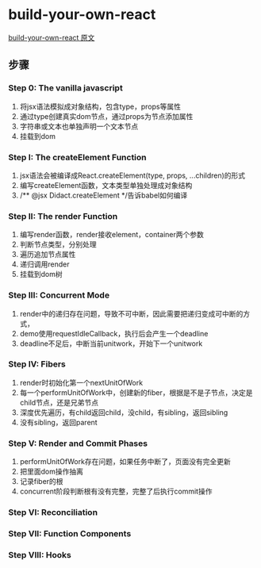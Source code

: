 # build-your-own-react

[build-your-own-react 原文](https://pomb.us/build-your-own-react/)

## 步骤
### Step 0: The vanilla javascript
  1. 将jsx语法模拟成对象结构，包含type，props等属性
  2. 通过type创建真实dom节点，通过props为节点添加属性
  3. 字符串或文本也单独声明一个文本节点
  4. 挂载到dom

### Step I: The createElement Function
  1. jsx语法会被编译成React.createElement(type, props, ...children)的形式
  2. 编写createElement函数，文本类型单独处理成对象结构
  3. /** @jsx Didact.createElement */告诉babel如何编译

### Step II: The render Function
  1. 编写render函数，render接收element，container两个参数
  2. 判断节点类型，分别处理
  3. 遍历追加节点属性
  4. 递归调用render
  5. 挂载到dom树

### Step III: Concurrent Mode
  1. render中的递归存在问题，导致不可中断，因此需要把递归变成可中断的方式，
  2. demo使用requestIdleCallback，执行后会产生一个deadline
  3. deadline不足后，中断当前unitwork，开始下一个unitwork

### Step IV: Fibers
  1. render时初始化第一个nextUnitOfWork
  2. 每一个performUnitOfWork中，创建新的fiber，根据是不是子节点，决定是child节点，还是兄弟节点
  3. 深度优先遍历，有child返回child，没child，有sibling，返回sibling
  4. 没有sibling，返回parent
  
### Step V: Render and Commit Phases
  1. performUnitOfWork存在问题，如果任务中断了，页面没有完全更新
  2. 把里面dom操作抽离
  3. 记录fiber的根
  4. concurrent阶段判断根有没有完整，完整了后执行commit操作
  
### Step VI: Reconciliation
### Step VII: Function Components
### Step VIII: Hooks